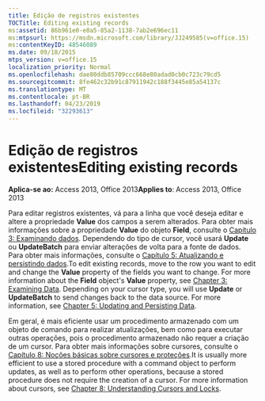 ```yaml
---
title: Edição de registros existentes
TOCTitle: Editing existing records
ms:assetid: 86b961e0-e0a5-85a2-1138-7ab2e696ec11
ms:mtpsurl: https://msdn.microsoft.com/library/JJ249585(v=office.15)
ms:contentKeyID: 48546089
ms.date: 09/18/2015
mtps_version: v=office.15
localization_priority: Normal
ms.openlocfilehash: dae80ddb85709ccc668e80adad0cb0c723c79cd5
ms.sourcegitcommit: 8fe462c32b91c87911942c188f3445e85a54137c
ms.translationtype: MT
ms.contentlocale: pt-BR
ms.lasthandoff: 04/23/2019
ms.locfileid: "32293613"
---
```

# <a name="editing-existing-records"></a><span data-ttu-id="7912d-102">Edição de registros existentes</span><span class="sxs-lookup"><span data-stu-id="7912d-102">Editing existing records</span></span>


<span data-ttu-id="7912d-103">**Aplica-se ao:** Access 2013, Office 2013</span><span class="sxs-lookup"><span data-stu-id="7912d-103">**Applies to**: Access 2013, Office 2013</span></span>

<span data-ttu-id="7912d-p101">Para editar registros existentes, vá para a linha que você deseja editar e altere a propriedade **Value** dos campos a serem alterados. Para obter mais informações sobre a propriedade **Value** do objeto **Field**, consulte o [Capítulo 3: Examinando dados](chapter-3-examining-data.md). Dependendo do tipo de cursor, você usará **Update** ou **UpdateBatch** para enviar alterações de volta para a fonte de dados. Para obter mais informações, consulte o [Capítulo 5: Atualizando e persistindo dados](chapter-5-updating-and-persisting-data.md).</span><span class="sxs-lookup"><span data-stu-id="7912d-p101">To edit existing records, move to the row you want to edit and change the **Value** property of the fields you want to change. For more information about the **Field** object's **Value** property, see [Chapter 3: Examining Data](chapter-3-examining-data.md). Depending on your cursor type, you will use **Update** or **UpdateBatch** to send changes back to the data source. For more information, see [Chapter 5: Updating and Persisting Data](chapter-5-updating-and-persisting-data.md).</span></span>

<span data-ttu-id="7912d-p102">Em geral, é mais eficiente usar um procedimento armazenado com um objeto de comando para realizar atualizações, bem como para executar outras operações, pois o procedimento armazenado não requer a criação de um cursor. Para obter mais informações sobre cursores, consulte o [Capítulo 8: Noções básicas sobre cursores e proteções](chapter-8-understanding-cursors-and-locks.md).</span><span class="sxs-lookup"><span data-stu-id="7912d-p102">It is usually more efficient to use a stored procedure with a command object to perform updates, as well as to perform other operations, because a stored procedure does not require the creation of a cursor. For more information about cursors, see [Chapter 8: Understanding Cursors and Locks](chapter-8-understanding-cursors-and-locks.md).</span></span>

